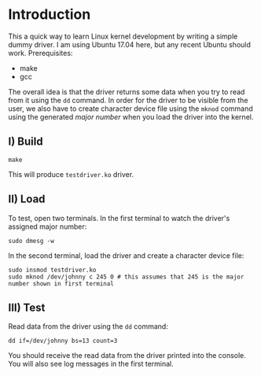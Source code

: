 # Introduction
This a quick way to learn Linux kernel development by writing a simple dummy driver. I am using Ubuntu 17.04 here, but any recent Ubuntu 
should work. Prerequisites:
- make
- gcc

The overall idea is that the driver returns some data when you try to read from it using the `dd` command. In order for the driver to be 
visible from the user, we also have to create character device file using the `mknod` command using the generated *major number* when you
load the driver into the kernel. 

## I) Build
```
make
```
This will produce `testdriver.ko` driver.

## II) Load
To test, open two terminals. In the first terminal to watch the driver's assigned major number:
```
sudo dmesg -w
```

In the second terminal, load the driver and create a character device file:
```
sudo insmod testdriver.ko 
sudo mknod /dev/johnny c 245 0 # this assumes that 245 is the major number shown in first terminal
```

## III) Test
Read data from the driver using the `dd` command:
```
dd if=/dev/johnny bs=13 count=3
```

You should receive the read data from the driver printed into the console. You will also see log messages in
the first terminal.
